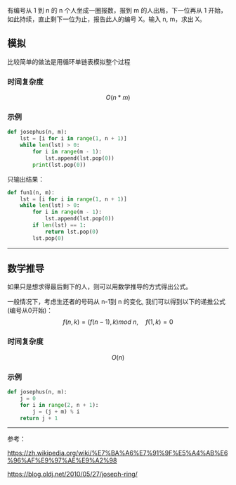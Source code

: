 有编号从 1 到 n 的 n 个人坐成一圈报数，报到 m 的人出局，下一位再从 1 开始， 如此持续，直止剩下一位为止，报告此人的编号 X。输入 n, m，求出 X。

## 模拟

比较简单的做法是用循环单链表模拟整个过程

### 时间复杂度

$$
O(n*m)
$$

### 示例

```python
def josephus(n, m):
    lst = [i for i in range(1, n + 1)]
    while len(lst) > 0:
        for i in range(m - 1):
            lst.append(lst.pop(0))
        print(lst.pop(0))
```

只输出结果：

```python
def fun1(n, m):
    lst = [i for i in range(1, n + 1)]
    while len(lst) > 0:
        for i in range(m - 1):
            lst.append(lst.pop(0))
        if len(lst) == 1:
            return lst.pop(0)
        lst.pop(0)
```





***

## 数学推导

如果只是想求得最后剩下的人，则可以用数学推导的方式得出公式。

一般情况下，考虑生还者的号码从 n-1到 n 的变化, 我们可以得到以下的递推公式(编号从0开始)： 
$$
f(n,k)=(f(n-1),k)mod\ n,\quad f(1,k)=0
$$

### 时间复杂度

$$
O(n)
$$

### 示例

```python
def josephus(n, m):
    j = 0
    for i in range(2, n + 1):
        j = (j + m) % i
    return j + 1
```

***

参考：

https://zh.wikipedia.org/wiki/%E7%BA%A6%E7%91%9F%E5%A4%AB%E6%96%AF%E9%97%AE%E9%A2%98

https://blog.oldj.net/2010/05/27/joseph-ring/